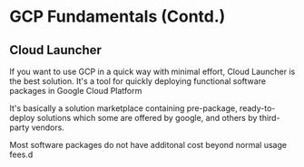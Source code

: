 # GCP Fundamentals (Contd.)

## Cloud Launcher
If you want to use GCP in a quick way with minimal effort, Cloud Launcher is the best solution.
It's a tool for quickly deploying functional software packages in Google Cloud Platform

It's basically a solution marketplace containing pre-package, ready-to-deploy solutions which some are offered by google, and others by third-party vendors.

Most software packages do not have additonal cost beyond normal usage fees.d
